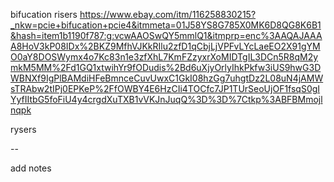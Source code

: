 bifucation risers 
https://www.ebay.com/itm/116258830215?_nkw=pcie+bifucation+pcie4&itmmeta=01J58YS8G785X0MK6D8QG8K6B1&hash=item1b1190f787:g:vcwAAOSwQY5mmlQ1&itmprp=enc%3AAQAJAAAA8HoV3kP08IDx%2BKZ9MfhVJKkRIlu2zfD1qCbjLjVPFvLYcLaeEO2X91gYMO0aY8DOSWymx4o7Kc83n1e3zfXhL7KmFZzyxrXoMIDTgIL3DCn5R8qM2ymkM5MM%2Fd1GQ1xtwihYr9fODudis%2Bd6uXjyOrlyIhkPkfw3iUS9hwG3DWBNXf9IgPlBAMdiHFeBmnceCuvUwxC1GkI08hzGg7uhgtDz2L08uN4jAMWsTRAbw2tIPj0EPKeP%2FfOWBY4E6HzCIi4TOCfc7JP1TUrSeoUjOF1fsqS0gIYyfIItbG5foFiU4y4crgdXuTXB1vVKJnJuqQ%3D%3D%7Ctkp%3ABFBMmojlnqpk

rysers 

--


add notes 
